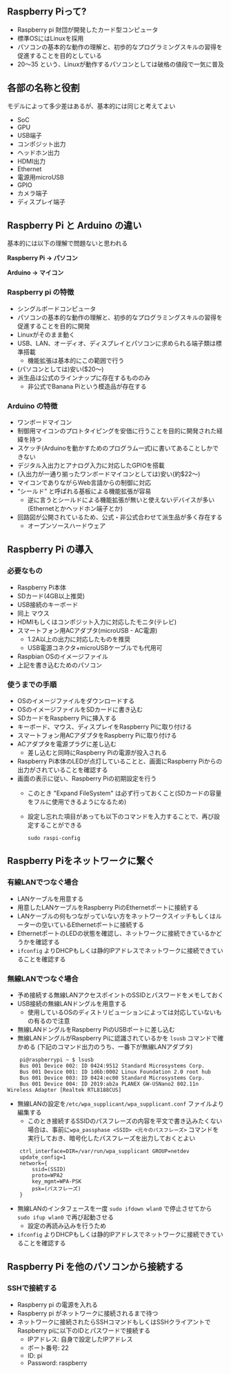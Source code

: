 ## Raspberry Piって?
* Raspberry pi 財団が開発したカード型コンピュータ
* 標準OSにはLinuxを採用
* パソコンの基本的な動作の理解と、初歩的なプログラミングスキルの習得を促進することを目的としている
* $20～$35 という、Linuxが動作するパソコンとしては破格の値段で一気に普及

## 各部の名称と役割
モデルによって多少差はあるが、基本的には同じと考えてよい
* SoC
* GPU
* USB端子
* コンポジット出力
* ヘッドホン出力
* HDMI出力
* Ethernet
* 電源用microUSB
* GPIO
* カメラ端子
* ディスプレイ端子

## Raspberry Pi と Arduino の違い
基本的には以下の理解で問題ないと思われる

**Raspberry Pi → パソコン**

**Arduino → マイコン**

### Raspberry pi の特徴
* シングルボードコンピュータ
* パソコンの基本的な動作の理解と、初歩的なプログラミングスキルの習得を促進することを目的に開発
* Linuxがそのまま動く
* USB、LAN、オーディオ、ディスプレイとパソコンに求められる端子類は標準搭載
    * 機能拡張は基本的にこの範囲で行う
* (パソコンとしては)安い($20～)
* 派生品は公式のラインナップに存在するもののみ
    * 非公式でBanana Piという模造品が存在する

### Arduino の特徴
* ワンボードマイコン
* 制御用マイコンのプロトタイピングを安価に行うことを目的に開発された経緯を持つ
* スケッチ(Arduinoを動かすためのプログラム一式)に書いてあることしかできない
* デジタル入出力とアナログ入力に対応したGPIOを搭載
* (入出力が一通り揃ったワンボードマイコンとしては)安い(約$22～)
* マイコンでありながらWeb言語からの制御に対応
* “シールド” と呼ばれる基板による機能拡張が容易
    * 逆に言うとシールドによる機能拡張が無いと使えないデバイスが多い(Ethernetとかヘッドホン端子とか)
* 回路図が公開されているため、公式・非公式合わせて派生品が多く存在する
    * オープンソースハードウェア

## Raspberry Pi の導入
### 必要なもの
* Raspberry Pi本体
* SDカード(4GB以上推奨)
* USB接続のキーボード
* 同上 マウス
* HDMIもしくはコンポジット入力に対応したモニタ(テレビ)
* スマートフォン用ACアダプタ(microUSB - AC電源)
    * 1.2A以上の出力に対応したものを推奨
    * USB電源コネクタ+microUSBケーブルでも代用可
* Raspbian OSのイメージファイル
* 上記を書き込むためのパソコン

### 使うまでの手順
* OSのイメージファイルをダウンロードする
* OSのイメージファイルをSDカードに書き込む
* SDカードをRaspberry Piに挿入する
* キーボード、マウス、ディスプレイをRaspberry Piに取り付ける
* スマートフォン用ACアダプタをRaspberry Piに取り付ける
* ACアダプタを電源プラグに差し込む
    * 差し込むと同時にRaspberry Piの電源が投入される
* Raspberry Pi本体のLEDが点灯していることと、画面にRaspberry Piからの出力がされていることを確認する
* 画面の表示に従い、Raspberry Piの初期設定を行う
   * このとき "Expand FileSystem" は必ず行っておくこと(SDカードの容量をフルに使用できるようになるため)
   * 設定し忘れた項目があっても以下のコマンドを入力することで、再び設定することができる

      `sudo raspi-config`

## Raspberry Piをネットワークに繋ぐ
### 有線LANでつなぐ場合
* LANケーブルを用意する
* 用意したLANケーブルをRaspberry PiのEthernetポートに接続する
* LANケーブルの何もつながっていない方をネットワークスイッチもしくはルーターの空いているEthernetポートに接続する
* EthernetポートのLEDの状態を確認し、ネットワークに接続できているかどうかを確認する
* `ifconfig` よりDHCPもしくは静的IPアドレスでネットワークに接続できていることを確認する

### 無線LANでつなぐ場合
* 予め接続する無線LANアクセスポイントのSSIDとパスワードをメモしておく
* USB接続の無線LANドングルを用意する
    * 使用しているOSのディストリビューションによっては対応していないもの有るので注意
* 無線LANドングルをRaspberry PiのUSBポートに差し込む
* 無線LANドングルがRaspberry Piに認識されているかを `lsusb` コマンドで確かめる
  (下記のコマンド出力のうち、一番下が無線LANアダプタ)

~~~
    pi@raspberrypi ~ $ lsusb
    Bus 001 Device 002: ID 0424:9512 Standard Microsystems Corp.
    Bus 001 Device 001: ID 1d6b:0002 Linux Foundation 2.0 root hub
    Bus 001 Device 003: ID 0424:ec00 Standard Microsystems Corp.
    Bus 001 Device 004: ID 2019:ab2a PLANEX GW-USNano2 802.11n Wireless Adapter [Realtek RTL8188CUS]
~~~

* 無線LANの設定を`/etc/wpa_supplicant/wpa_supplicant.conf` ファイルより編集する
    * このとき接続するSSIDのパスフレーズの内容を平文で書き込みたくない場合は、事前に`wpa_passphase <SSID> <元々のパスフレーズ>` コマンドを実行しておき、暗号化したパスフレーズを出力しておくとよい

~~~
    ctrl_interface=DIR=/var/run/wpa_supplicant GROUP=netdev
    update_config=1
    network={
        ssid=(SSID)
        proto=WPA2
        key_mgmt=WPA-PSK
        psk=(パスフレーズ)
    }
~~~

* 無線LANのインタフェースを一度 `sudo ifdown wlan0` で停止させてから `sudo ifup wlan0` で再び起動させる
    * 設定の再読み込みを行うため
* `ifconfig` よりDHCPもしくは静的IPアドレスでネットワークに接続できていることを確認する

## Raspberry Pi を他のパソコンから接続する
### SSHで接続する
* Raspberry pi の電源を入れる
* Raspberry pi がネットワークに接続されるまで待つ
* ネットワークに接続されたらSSHコマンドもしくはSSHクライアントでRaspberry piに以下のIDとパスワードで接続する
    * IPアドレス: 自身で設定したIPアドレス
    * ポート番号: 22
    * ID: pi
    * Password: raspberry
